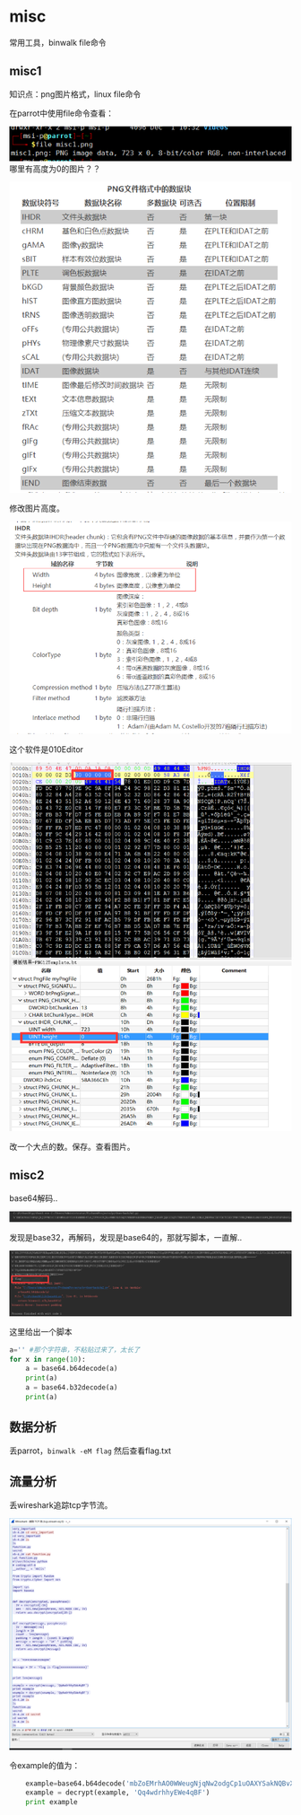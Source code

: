 # misc

常用工具，binwalk file命令

## misc1

知识点：png图片格式，linux file命令

在parrot中使用file命令查看：

![file check](dropsec12.9/2017-12-09-11-42-18.png)
哪里有高度为0的图片？？

![](dropsec12.9/2017-12-09-11-44-04.png)

修改图片高度。

![](dropsec12.9/2017-12-09-11-45-17.png)

这个软件是010Editor

![](dropsec12.9/2017-12-09-11-55-48.png)

改一个大点的数。保存。查看图片。

## misc2

base64解码..

![](dropsec12.9/2017-12-09-12-04-01.png)

发现是base32，再解码，发现是base64的，那就写脚本，一直解..

![](dropsec12.9/2017-12-09-12-05-33.png)

这里给出一个脚本

```py
a='' #那个字符串，不粘贴过来了，太长了
for x in range(10):
    a = base64.b64decode(a)
    print(a)
    a = base64.b32decode(a)
    print(a)
```

## 数据分析

丢parrot，`binwalk -eM flag`
然后查看flag.txt

## 流量分析

丢wireshark追踪tcp字节流。

![](dropsec12.9/2017-12-09-12-39-04.png)

令example的值为：

```py
    example=base64.b64decode('mbZoEMrhAO0WWeugNjqNw2odgCp1uOAXYSakNQBvXG4nyCTAdaFqkTssZ+cSJKdEDUpkRXo2sI1bGhcxE+JKlg==')
    example = decrypt(example, 'Qq4wdrhhyEWe4qBF') 
    print example
```